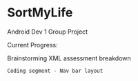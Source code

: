 # SortMyLife
Android Dev 1 Group Project

Current Progress:

Brainstorming
XML assessment breakdown



    Coding segment - Nav bar layout
